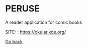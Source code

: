 # PERUSE
 
 A reader application for comic books
 
 SITE: : https://okular.kde.org/

 [Go back](https://portable-linux-apps.github.io/apps.html)
